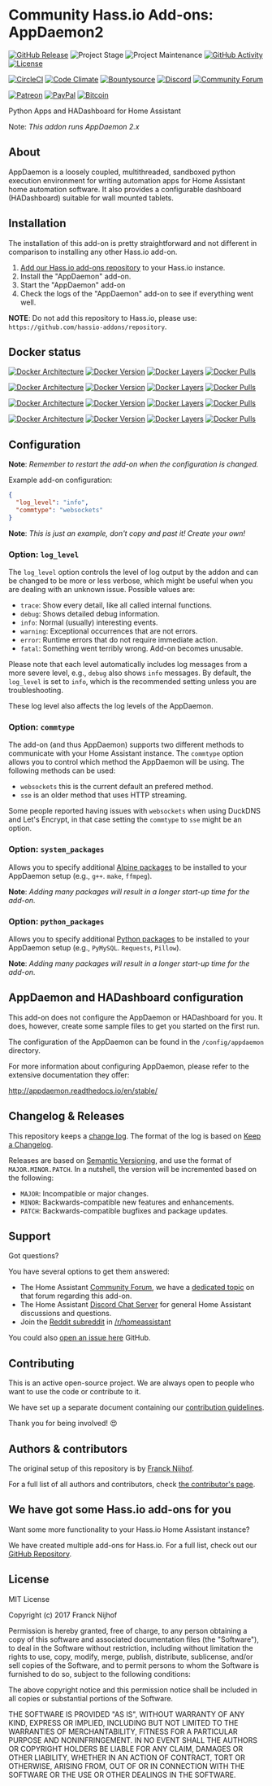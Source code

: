 # Community Hass.io Add-ons: AppDaemon2

[![GitHub Release][releases-shield]][releases]
![Project Stage][project-stage-shield]
![Project Maintenance][maintenance-shield]
[![GitHub Activity][commits-shield]][commits]
[![License][license-shield]](LICENSE.md)

[![CircleCI][circleci-shield]][circleci]
[![Code Climate][codeclimate-shield]][codeclimate]
[![Bountysource][bountysource-shield]][bountysource]
[![Discord][discord-shield]][discord]
[![Community Forum][forum-shield]][forum]

[![Patreon][patreon-shield]][patreon]
[![PayPal][paypal-shield]][paypal]
[![Bitcoin][bitcoin-shield]][bitcoin]

Python Apps and HADashboard for Home Assistant

Note: _This addon runs AppDaemon 2.x_

## About

AppDaemon is a loosely coupled, multithreaded, sandboxed python execution
environment for writing automation apps for Home Assistant home automation
software. It also provides a configurable dashboard (HADashboard) suitable
for wall mounted tablets.

## Installation

The installation of this add-on is pretty straightforward and not different in
comparison to installing any other Hass.io add-on.

1. [Add our Hass.io add-ons repository][repository] to your Hass.io instance.
1. Install the "AppDaemon" add-on.
1. Start the "AppDaemon" add-on
1. Check the logs of the "AppDaemon" add-on to see if everything went well.

**NOTE**: Do not add this repository to Hass.io, please use:
`https://github.com/hassio-addons/repository`.

## Docker status

[![Docker Architecture][armhf-arch-shield]][armhf-dockerhub]
[![Docker Version][armhf-version-shield]][armhf-microbadger]
[![Docker Layers][armhf-layers-shield]][armhf-microbadger]
[![Docker Pulls][armhf-pulls-shield]][armhf-dockerhub]

[![Docker Architecture][aarch64-arch-shield]][aarch64-dockerhub]
[![Docker Version][aarch64-version-shield]][aarch64-microbadger]
[![Docker Layers][aarch64-layers-shield]][aarch64-microbadger]
[![Docker Pulls][aarch64-pulls-shield]][aarch64-dockerhub]

[![Docker Architecture][amd64-arch-shield]][amd64-dockerhub]
[![Docker Version][amd64-version-shield]][amd64-microbadger]
[![Docker Layers][amd64-layers-shield]][amd64-microbadger]
[![Docker Pulls][amd64-pulls-shield]][amd64-dockerhub]

[![Docker Architecture][i386-arch-shield]][i386-dockerhub]
[![Docker Version][i386-version-shield]][i386-microbadger]
[![Docker Layers][i386-layers-shield]][i386-microbadger]
[![Docker Pulls][i386-pulls-shield]][i386-dockerhub]

## Configuration

**Note**: _Remember to restart the add-on when the configuration is changed._

Example add-on configuration:

```json
{
  "log_level": "info",
  "commtype": "websockets"
}
```

**Note**: _This is just an example, don't copy and past it! Create your own!_

### Option: `log_level`

The `log_level` option controls the level of log output by the addon and can
be changed to be more or less verbose, which might be useful when you are
dealing with an unknown issue. Possible values are:

- `trace`: Show every detail, like all called internal functions.
- `debug`: Shows detailed debug information.
- `info`: Normal (usually) interesting events.
- `warning`: Exceptional occurrences that are not errors.
- `error`:  Runtime errors that do not require immediate action.
- `fatal`: Something went terribly wrong. Add-on becomes unusable.

Please note that each level automatically includes log messages from a
more severe level, e.g., `debug` also shows `info` messages. By default,
the `log_level` is set to `info`, which is the recommended setting unless
you are troubleshooting.

These log level also affects the log levels of the AppDaemon.

### Option: `commtype`

The add-on (and thus AppDaemon) supports two different methods to communicate
with your Home Assistant instance. The `commtype` option allows you to
control which method the AppDaemon will be using. The following methods can
be used:

- `websockets` this is the current default an prefered method.
- `sse` is an older method that uses HTTP streaming.

Some people reported having issues with `websockets` when using DuckDNS and
Let's Encrypt, in that case setting the `commtype` to `sse` might be an
option.

### Option: `system_packages`

Allows you to specify additional [Alpine packages][alpine-packages] to be
installed to your AppDaemon setup (e.g., `g++`. `make`, `ffmpeg`).

**Note**: _Adding many packages will result in a longer start-up time
for the add-on._

### Option: `python_packages`

Allows you to specify additional [Python packages][python-packages] to be
installed to your AppDaemon setup (e.g., `PyMySQL`. `Requests`, `Pillow`).

**Note**: _Adding many packages will result in a longer start-up time
for the add-on._

## AppDaemon and HADashboard configuration

This add-on does not configure the AppDaemon or HADashboard for you.
It does, however, create some sample files to get you started on the first run.

The configuration of the AppDaemon can be found in the `/config/appdaemon`
directory.

For more information about configuring AppDaemon, please refer to the
extensive documentation they offer:

<http://appdaemon.readthedocs.io/en/stable/>

## Changelog & Releases

This repository keeps a [change log](CHANGELOG.md). The format of the log
is based on [Keep a Changelog][keepchangelog].

Releases are based on [Semantic Versioning][semver], and use the format
of ``MAJOR.MINOR.PATCH``. In a nutshell, the version will be incremented
based on the following:

- ``MAJOR``: Incompatible or major changes.
- ``MINOR``: Backwards-compatible new features and enhancements.
- ``PATCH``: Backwards-compatible bugfixes and package updates.

## Support

Got questions?

You have several options to get them answered:

- The Home Assistant [Community Forum][forum], we have a
  [dedicated topic][forum] on that forum regarding this add-on.
- The Home Assistant [Discord Chat Server][discord] for general Home Assistant
  discussions and questions.
- Join the [Reddit subreddit][reddit] in [/r/homeassistant][reddit]

You could also [open an issue here][issue] GitHub.

## Contributing

This is an active open-source project. We are always open to people who want to
use the code or contribute to it.

We have set up a separate document containing our
[contribution guidelines](CONTRIBUTING.md).

Thank you for being involved! :heart_eyes:

## Authors & contributors

The original setup of this repository is by [Franck Nijhof][frenck].

For a full list of all authors and contributors,
check [the contributor's page][contributors].

## We have got some Hass.io add-ons for you

Want some more functionality to your Hass.io Home Assistant instance?

We have created multiple add-ons for Hass.io. For a full list, check out
our [GitHub Repository][repository].

## License

MIT License

Copyright (c) 2017 Franck Nijhof

Permission is hereby granted, free of charge, to any person obtaining a copy
of this software and associated documentation files (the "Software"), to deal
in the Software without restriction, including without limitation the rights
to use, copy, modify, merge, publish, distribute, sublicense, and/or sell
copies of the Software, and to permit persons to whom the Software is
furnished to do so, subject to the following conditions:

The above copyright notice and this permission notice shall be included in all
copies or substantial portions of the Software.

THE SOFTWARE IS PROVIDED "AS IS", WITHOUT WARRANTY OF ANY KIND, EXPRESS OR
IMPLIED, INCLUDING BUT NOT LIMITED TO THE WARRANTIES OF MERCHANTABILITY,
FITNESS FOR A PARTICULAR PURPOSE AND NONINFRINGEMENT. IN NO EVENT SHALL THE
AUTHORS OR COPYRIGHT HOLDERS BE LIABLE FOR ANY CLAIM, DAMAGES OR OTHER
LIABILITY, WHETHER IN AN ACTION OF CONTRACT, TORT OR OTHERWISE, ARISING FROM,
OUT OF OR IN CONNECTION WITH THE SOFTWARE OR THE USE OR OTHER DEALINGS IN THE
SOFTWARE.

[aarch64-arch-shield]: https://img.shields.io/badge/architecture-aarch64-blue.svg
[aarch64-dockerhub]: https://hub.docker.com/r/hassioaddons/appdaemon-aarch64
[aarch64-layers-shield]: https://images.microbadger.com/badges/image/hassioaddons/appdaemon-aarch64.svg
[aarch64-microbadger]: https://microbadger.com/images/hassioaddons/appdaemon-aarch64
[aarch64-pulls-shield]: https://img.shields.io/docker/pulls/hassioaddons/appdaemon-aarch64.svg
[aarch64-version-shield]: https://images.microbadger.com/badges/version/hassioaddons/appdaemon-aarch64.svg
[alpine-packages]: https://pkgs.alpinelinux.org/packages
[amd64-arch-shield]: https://img.shields.io/badge/architecture-amd64-blue.svg
[amd64-dockerhub]: https://hub.docker.com/r/hassioaddons/appdaemon-amd64
[amd64-layers-shield]: https://images.microbadger.com/badges/image/hassioaddons/appdaemon-amd64.svg
[amd64-microbadger]: https://microbadger.com/images/hassioaddons/appdaemon-amd64
[amd64-pulls-shield]: https://img.shields.io/docker/pulls/hassioaddons/appdaemon-amd64.svg
[amd64-version-shield]: https://images.microbadger.com/badges/version/hassioaddons/appdaemon-amd64.svg
[armhf-arch-shield]: https://img.shields.io/badge/architecture-armhf-blue.svg
[armhf-dockerhub]: https://hub.docker.com/r/hassioaddons/appdaemon-armhf
[armhf-layers-shield]: https://images.microbadger.com/badges/image/hassioaddons/appdaemon-armhf.svg
[armhf-microbadger]: https://microbadger.com/images/hassioaddons/appdaemon-armhf
[armhf-pulls-shield]: https://img.shields.io/docker/pulls/hassioaddons/appdaemon-armhf.svg
[armhf-version-shield]: https://images.microbadger.com/badges/version/hassioaddons/appdaemon-armhf.svg
[bitcoin-shield]: https://img.shields.io/badge/donate-bitcoin-blue.svg
[bitcoin]: https://blockchain.info/payment_request?address=3GVzgN6NpVtfXnyg5dQnaujtqVTEDBCtAH
[bountysource-shield]: https://img.shields.io/bountysource/team/hassio-addons/activity.svg
[bountysource]: https://www.bountysource.com/teams/hassio-addons/issues
[circleci-shield]: https://img.shields.io/circleci/project/github/hassio-addons/addon-appdaemon.svg
[circleci]: https://circleci.com/gh/hassio-addons/addon-appdaemon
[codeclimate-shield]: https://img.shields.io/badge/code%20climate-protected-brightgreen.svg
[codeclimate]: https://codeclimate.com/github/hassio-addons/addon-appdaemon
[commits-shield]: https://img.shields.io/github/commit-activity/y/hassio-addons/addon-appdaemon.svg
[commits]: https://github.com/hassio-addons/addon-appdaemon/commits/master
[contributors]: https://github.com/hassio-addons/addon-appdaemon/graphs/contributors
[discord-shield]: https://img.shields.io/discord/330944238910963714.svg
[discord]: https://discord.gg/c5DvZ4e
[forum-shield]: https://img.shields.io/badge/community-forum-brightgreen.svg
[forum]: https://community.home-assistant.io/t/community-hass-io-add-on-appdaemon/33823?u=frenck
[frenck]: https://github.com/frenck
[home-assistant]: https://home-assistant.io
[i386-arch-shield]: https://img.shields.io/badge/architecture-i386-blue.svg
[i386-dockerhub]: https://hub.docker.com/r/hassioaddons/appdaemon-i386
[i386-layers-shield]: https://images.microbadger.com/badges/image/hassioaddons/appdaemon-i386.svg
[i386-microbadger]: https://microbadger.com/images/hassioaddons/appdaemon-i386
[i386-pulls-shield]: https://img.shields.io/docker/pulls/hassioaddons/appdaemon-i386.svg
[i386-version-shield]: https://images.microbadger.com/badges/version/hassioaddons/appdaemon-i386.svg
[issue]: https://github.com/hassio-addons/addon-appdaemon/issues
[keepchangelog]: http://keepachangelog.com/en/1.0.0/
[license-shield]: https://img.shields.io/github/license/hassio-addons/addon-appdaemon.svg
[maintenance-shield]: https://img.shields.io/maintenance/yes/2018.svg
[patreon-shield]: https://img.shields.io/badge/donate-patreon-blue.svg
[patreon]: https://www.patreon.com/frenck
[paypal-shield]: https://img.shields.io/badge/donate-paypal-blue.svg
[paypal]: https://www.paypal.me/FranckNijhof
[project-stage-shield]: https://img.shields.io/badge/project%20stage-production%20ready-brightgreen.svg
[python-packages]: https://pypi.org/
[reddit]: https://reddit.com/r/homeassistant
[releases-shield]: https://img.shields.io/github/release/hassio-addons/addon-appdaemon.svg
[releases]: https://github.com/hassio-addons/addon-appdaemon/releases
[repository]: https://github.com/hassio-addons/repository
[semver]: http://semver.org/spec/v2.0.0.htm
